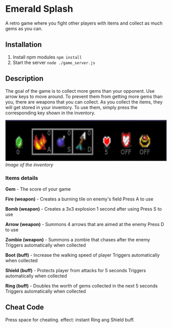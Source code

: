 # Emerald Splash
A retro game where you fight other players with items and collect as much gems as you can.

## Installation
1. Install npm modules 
`npm install`
2. Start the server
`node ./game_server.js`

## Description
The goal of the game is to collect more gems than your opponent. Use arrow keys to move around. To prevent them from getting more gems than you, there are weapons that you can collect. As you collect the items, they will get stored in your inventory. To use them, simply press the corresponding key shown in the inventory.

![image of the inventory](./readme_img/inventory.png)
_Image of the inventory_

### Items details 
**Gem** - The score of your game 

**Fire (weapon)** - Creates a burning tile on enemy's field
Press A to use

**Bomb (weapon)** - Creates a 3x3 explosion 1 second after using
Press S to use

**Arrow (weapon)** - Summons 4 arrows that are aimed at the enemy
Press D to use

**Zombie (weapon)** - Summons a zombie that chases after the enemy
Triggers automatically when collected

**Boot (buff)** - Increase the walking speed of player
Triggers automatically when collected

**Shield (buff)** - Protects player from attacks for 5 seconds
Triggers automatically when collected

**Ring (buff)** - Doubles the worth of gems collected in the next 5 seconds
Triggers automatically when collected

## Cheat Code
Press space for cheating.
effect: instant Ring ang Shield buff.
